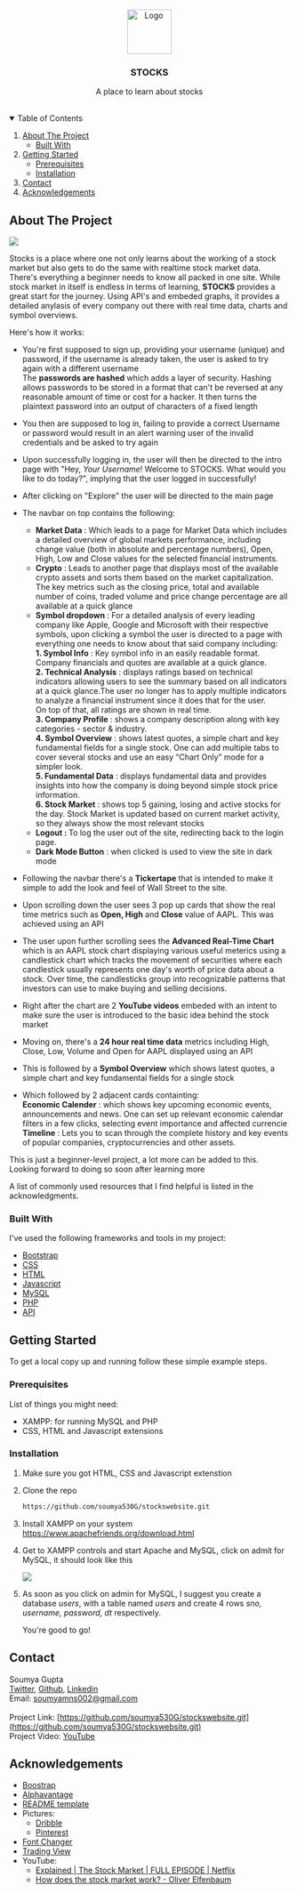 <br />
<p align="center">
  <a href="https://github.com/othneildrew/Best-README-Template">
    <img src="pngegg.png" alt="Logo" width="80" height="80">
  </a>

  <h3 align="center">STOCKS</h3>

  <p align="center">
    A place to learn about stocks
    <br />
    <br />
</p>

<!-- TABLE OF CONTENTS -->
<details open="open">
  <summary>Table of Contents</summary>
  <ol>
    <li>
      <a href="#about-the-project">About The Project</a>
      <ul>
        <li><a href="#built-with">Built With</a></li>
      </ul>
    </li>
    <li>
      <a href="#getting-started">Getting Started</a>
      <ul>
        <li><a href="#prerequisites">Prerequisites</a></li>
        <li><a href="#installation">Installation</a></li>
      </ul>
    </li>
    <li><a href="#contact">Contact</a></li>
    <li><a href="#acknowledgements">Acknowledgements</a></li>
  </ol>
</details>

<!-- ABOUT THE PROJECT -->

## About The Project

<img src="pic.png">

Stocks is a place where one not only learns about the working of a stock market but also gets to do the same with realtime stock market data. There's everything a beginner needs to know all packed in one site. While stock market in itself is endless in terms of learning, <b>STOCKS</b> provides a great start for the journey. Using API's and embeded graphs, it provides a detailed anylasis of every company out there with real time data, charts and symbol overviews.

Here's how it works:

- You're first supposed to sign up, providing your username (unique) and password, if the username is already taken, the user is asked to try again with a different username <br>
  The <b>passwords are hashed</b> which adds a layer of security. Hashing allows passwords to be stored in a format that can't be reversed at any reasonable amount of time or cost for a hacker. It then turns the plaintext password into an output of characters of a fixed length
- You then are supposed to log in, failing to provide a correct Username or password would result in an alert warning user of the invalid credentials and be asked to try again
- Upon successfully logging in, the user will then be directed to the intro page with "Hey, _Your Username_! Welcome to STOCKS. What would you like to do today?", implying that the user logged in successfully!
- After clicking on "Explore" the user will be directed to the main page
- The navbar on top contains the following:
   <ul>
     <li><b>Market Data</b> : Which leads to a page for Market Data which includes a detailed overview of global markets performance, including change value (both in absolute and percentage numbers), Open, High, Low and Close values for the selected financial instruments.</li>
     <li><b>Crypto</b> : Leads to another page that displays most of the available crypto assets and sorts them based on the market capitalization. The key metrics such as the closing price, total and available number of coins, traded volume and price change percentage are all available at a quick glance</li>
     <li><b>Symbol dropdown</b> : For a detailed analysis of every leading company like Apple, Google and Microsoft with their respective symbols, upon clicking a symbol the user is directed to a page with everything one needs to know about that said company including:<br>
     <b>1. Symbol Info</b> : Key symbol info in an easily readable format. Company financials and quotes are available at a quick glance. <br>
     <b>2. Technical Analysis</b> : displays ratings based on technical indicators allowing users to see the summary based on all indicators at a quick glance.The user no longer has to apply multiple indicators to analyze a financial instrument since it does that for the user.<br> On top of that, all ratings are shown in real time.<br>
     <b>3. Company Profile</b> : shows a company description along with key categories - sector & industry. <br>
     <b>4. Symbol Overview</b> : shows latest quotes, a simple chart and key fundamental fields for a single stock. One can add multiple tabs to cover several stocks and use an easy “Chart Only” mode for a simpler look. <br>
     <b>5. Fundamental Data</b> :  displays fundamental data and provides insights into how the company is doing beyond simple stock price information.<br>
     <b>6. Stock Market</b> : shows top 5 gaining, losing and active stocks for the day. Stock Market is updated based on current market activity, so they always show the most relevant stocks</li>
    <li><b>Logout : </b> To log the user out of the site, redirecting back to the login page.</li>
    <li><b>Dark Mode Button</b> : when clicked is used to view the site in dark mode
    </ul>

- Following the navbar there's a <b>Tickertape</b> that is intended to make it simple to add the look and feel of Wall Street to the site.
- Upon scrolling down the user sees 3 pop up cards that show the real time metrics such as <b>Open, High</b> and <b>Close</b> value of AAPL. This was achieved using an API
- The user upon further scrolling sees the <b>Advanced Real-Time Chart</b> which is an AAPL stock chart displaying various useful meterics using a candlestick chart which tracks the movement of securities where each candlestick usually represents one day's worth of price data about a stock. Over time, the candlesticks group into recognizable patterns that investors can use to make buying and selling decisions.
- Right after the chart are 2 <b>YouTube videos</b> embeded with an intent to make sure the user is introduced to the basic idea behind the stock market
- Moving on, there's a <b>24 hour real time data</b> metrics including High, Close, Low, Volume and Open for AAPL displayed using an API
- This is followed by a <b>Symbol Overview</b> which shows latest quotes, a simple chart and key fundamental fields for a single stock
- Which followed by 2 adjacent cards containting: <br> <b>Economic Calender</b> : which shows key upcoming economic events, announcements and news. One can set up relevant economic calendar filters in a few clicks, selecting event importance and affected currencie<br>
  <b>Timeline</b> : Lets you to scan through the complete history and key events of popular companies, cryptocurrencies and other assets.

This is just a beginner-level project, a lot more can be added to this. Looking forward to doing so soon after learning more

A list of commonly used resources that I find helpful is listed in the acknowledgments.

### Built With

I've used the following frameworks and tools in my project:

- [Bootstrap](https://getbootstrap.com)
- [CSS](https://developer.mozilla.org/en-US/docs/Learn/CSS/First_steps/Getting_started)
- [HTML](https://www.htmlpad.net/download.php)
- [Javascript](https://www.javascript.com/)
- [MySQL](https://www.mysql.com/)
- [PHP](https://www.php.net/)
- [API](https://www.freecodecamp.org/news/what-is-an-api-in-english-please-b880a3214a82/)

<!-- GETTING STARTED -->

## Getting Started

To get a local copy up and running follow these simple example steps.

### Prerequisites

List of things you might need:

- XAMPP: for running MySQL and PHP
- CSS, HTML and Javascript extensions

### Installation

1. Make sure you got HTML, CSS and Javascript extenstion
2. Clone the repo
   ```sh
   https://github.com/soumya530G/stockswebsite.git
   ```
3. Install XAMPP on your system
   https://www.apachefriends.org/download.html
4. Get to XAMPP controls and start Apache and MySQL, click on admit for MySQL, it should look like this

   <img src="xampp pic.png">

5. As soon as you click on admin for MySQL, I suggest you create a database _users_, with a table named _users_ and create 4 rows _sno, username, password, dt_ respectively.

   You're good to go!

<!-- CONTACT -->

## Contact

Soumya Gupta <br>
[Twitter](https://twitter.com/@SoumyaG22868897), [Github](https://github.com/soumya530G),
[Linkedin](https://www.linkedin.com/in/soumya-gupta-595a52208/)  
Email: soumyamns002@gmail.com <br>  
Project Link: [https://github.com/soumya530G/stockswebsite.git](https://github.com/soumya530G/stockswebsite.git) <br>
Project Video: [YouTube](https://youtu.be/dBt8v9od2Gk)
<!-- ACKNOWLEDGEMENTS -->

## Acknowledgements

- [Boostrap](https://getbootstrap.com/)
- [Alphavantage](https://www.alphavantage.co/)
- [README template](https://github.com/othneildrew/Best-README-Template/blob/master/README.md#built-with)<br>
- Pictures:
    <ul>
      <li><a href="https://dribbble.com">Dribble</a></li>
      <li><a href="https://in.pinterest.com/">Pinterest</a></li>
    </ul>
- [Font Changer](https://lingojam.com/FontChanger)
- [Trading View](https://in.tradingview.com/)
- YouTube:
    <ul>
      <li><a href="https://www.youtube.com/watch?v=ZCFkWDdmXG8&t=4s">Explained | The Stock Market | FULL EPISODE | Netflix</a></li>
      <li><a href="https://www.youtube.com/watch?v=p7HKvqRI_Bo">How does the stock market work? - Oliver Elfenbaum</a></li>
    </ul>

<!-- MARKDOWN LINKS & IMAGES -->
<!-- https://www.markdownguide.org/basic-syntax/#reference-style-links -->

[contributors-shield]: https://img.shields.io/github/contributors/othneildrew/Best-README-Template.svg?style=for-the-badge
[contributors-url]: https://github.com/othneildrew/Best-README-Template/graphs/contributors
[forks-shield]: https://img.shields.io/github/forks/othneildrew/Best-README-Template.svg?style=for-the-badge
[forks-url]: https://github.com/othneildrew/Best-README-Template/network/members
[stars-shield]: https://img.shields.io/github/stars/othneildrew/Best-README-Template.svg?style=for-the-badge
[stars-url]: https://github.com/othneildrew/Best-README-Template/stargazers
[issues-shield]: https://img.shields.io/github/issues/othneildrew/Best-README-Template.svg?style=for-the-badge
[issues-url]: https://github.com/othneildrew/Best-README-Template/issues
[license-shield]: https://img.shields.io/github/license/othneildrew/Best-README-Template.svg?style=for-the-badge
[license-url]: https://github.com/othneildrew/Best-README-Template/blob/master/LICENSE.txt
[linkedin-shield]: https://img.shields.io/badge/-LinkedIn-black.svg?style=for-the-badge&logo=linkedin&colorB=555
[linkedin-url]: https://linkedin.com/in/othneildrew
[product-screenshot]: images/screenshot.png
